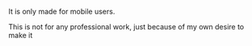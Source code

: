 It is only made for mobile users.



This is not for any professional work, just because of my own desire to make it
